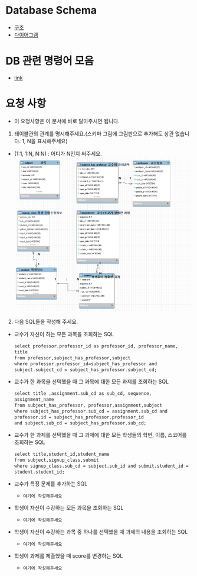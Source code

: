 # Database Schema
- [구조](https://github.com/BJ-Lim/Capstone_Design/blob/master/database/database.md)
- [다이어그램](https://github.com/BJ-Lim/Capstone_Design/blob/master/database/ERD_0227_v3.PNG)
# DB 관련 명령어 모음
- [link](https://github.com/BJ-Lim/Capstone_Design/blob/master/database/db_command.md)

# 요청 사항
- 이 요청사항은 이 문서에 바로 달아주시면 됩니다.
1. 테이블관의 관계를 명시해주세요.(스키마 그림에 그림판으로 추가해도 상관 없습니다. 1, N을 표시해주세요)
- (1:1, 1:N, N:N) : 어디가 N인지 써주세요.
![테이블 관계 분석](https://github.com/BJ-Lim/Capstone_Design/blob/master/database/db_img/DB관계.PNG)

2. 다음 SQL들을 작성해 주세요.
- 교수가 자신이 하는 모든 과목을 조회하는 SQL
  ```
  select professor.professor_id as professor_id, professor_name, title 
  from professor,subject_has_professor,subject
  where professor.professor_id=subject_has_professor and subject.subject_cd = subject_has_professor.subject_cd;
  ```
 
- 교수가 한 과목을 선택했을 때 그 과목에 대한 모든 과제를 조회하는 SQL
  ```
  select title ,assignment.sub_cd as sub_cd, sequence, assignment_name 
  from subject_has_professor, professor,assignment,subject
  where subject_has_professor.sub_cd = assignment.sub_cd and professor.id = subject_has_professor.professor_id
  and subject.sub_cd = subject_has_professor.sub_cd;
  ```

- 교수가 한 과제를 선택했을 때 그 과제에 대한 모든 학생들의 학번, 이름, 스코어를 조회하는 SQL
  ```
  select title,student_id,student_name
  from subject,signup_class,submit
  where signup_class.sub_cd = subject.sub_id and submit.student_id = student.student_id;
  ```
- 교수가 특정 문제를 추가하는 SQL
  - `여기에 작성해주세요`
- 학생이 자신이 수강하는 모든 과목을 조회하는 SQL
  - `여기에 작성해주세요`
- 학생이 자신이 수강하는 과목 중 하나를 선택했을 때 과제의 내용을 조회하는 SQL
  - `여기에 작성해주세요`
- 학생이 과제를 제출했을 때 score를 변경하는 SQL
  - `여기에 작성해주세요`

